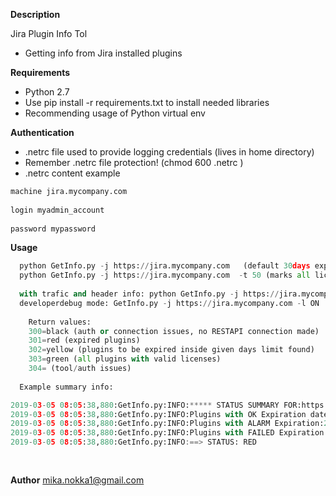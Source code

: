 
**Description**

Jira Plugin Info Tol

* Getting info from  Jira installed plugins 


**Requirements**

* Python 2.7
* Use pip install -r requirements.txt to install needed libraries
* Recommending usage of Python virtual env


**Authentication**

* .netrc file used to provide logging credentials (lives in home directory)
* Remember .netrc file protection!  (chmod 600 .netrc )
* .netrc content example

```python
machine jira.mycompany.com
	
login myadmin_account
	
password mypassword
```

**Usage**

```python
  python GetInfo.py -j https://jira.mycompany.com   (default 30days expr limit)
  python GetInfo.py -j https://jira.mycompany.com  -t 50 (marks all license expr days in next 50 days as an alarm))
  
  with trafic and header info: python GetInfo.py -j https://jira.mycompany.com -d ON
  developerdebug mode: GetInfo.py -j https://jira.mycompany.com -l ON
    
    Return values: 
    300=black (auth or connection issues, no RESTAPI connection made)
    301=red (expired plugins)
    302=yellow (plugins to be expired inside given days limit found)
    303=green (all plugins with valid licenses)
    304= (tool/auth issues)
  
  Example summary info:

2019-03-05 08:05:38,880:GetInfo.py:INFO:***** STATUS SUMMARY FOR:https://<server-name> **************
2019-03-05 08:05:38,880:GetInfo.py:INFO:Plugins with OK Expiration date in future:1
2019-03-05 08:05:38,880:GetInfo.py:INFO:Plugins with ALARM Expiration:2 
2019-03-05 08:05:38,880:GetInfo.py:INFO:Plugins with FAILED Expiration:46 
2019-03-05 08:05:38,880:GetInfo.py:INFO:==> STATUS: RED
  
  
```

**Author**
mika.nokka1@gmail.com
